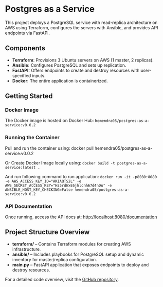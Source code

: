 # Postgres as a Service

This project deploys a PostgreSQL service with read-replica architecture on AWS using Terraform, configures the servers with Ansible, and provides API endpoints via FastAPI.

## Components

- **Terraform:** Provisions 3 Ubuntu servers on AWS (1 master, 2 replicas).
- **Ansible:** Configures PostgreSQL and sets up replication.
- **FastAPI:** Offers endpoints to create and destroy resources with user-specified inputs.
- **Docker:** The entire application is containerized.

## Getting Started

### Docker Image

The Docker image is hosted on Docker Hub:
`hemendra05/postgres-as-a-service:v0.0.2`

### Running the Container

Pull and run the container using:
docker pull hemendra05/postgres-as-a-service:v0.0.2

Or Create Docker Image locally using:
`docker build -t postgres-as-a-service:latest .`

And run following command to run application:
`docker run -it -p8080:8080
-e AWS_ACCESS_KEY_ID="AKIAQTS2L"
-e AWS_SECRET_ACCESS_KEY="Hz5rdWxE6jhlcnh67d4nDu"
-e ANSIBLE_HOST_KEY_CHECKING=False
hemendra05/postgres-as-a-service:v0.0.2`


### API Documentation

Once running, access the API docs at:
[http://localhost:8080/documentation](http://localhost:8080/documentation)

## Project Structure Overview

- **terraform/** – Contains Terraform modules for creating AWS infrastructure.
- **ansible/** – Includes playbooks for PostgreSQL setup and dynamic inventory for master/replica configuration.
- **main.py** – FastAPI application that exposes endpoints to deploy and destroy resources.

For a detailed code overview, visit the [GitHub repository](https://github.com/Hemendra05/postgres-as-a-service).
